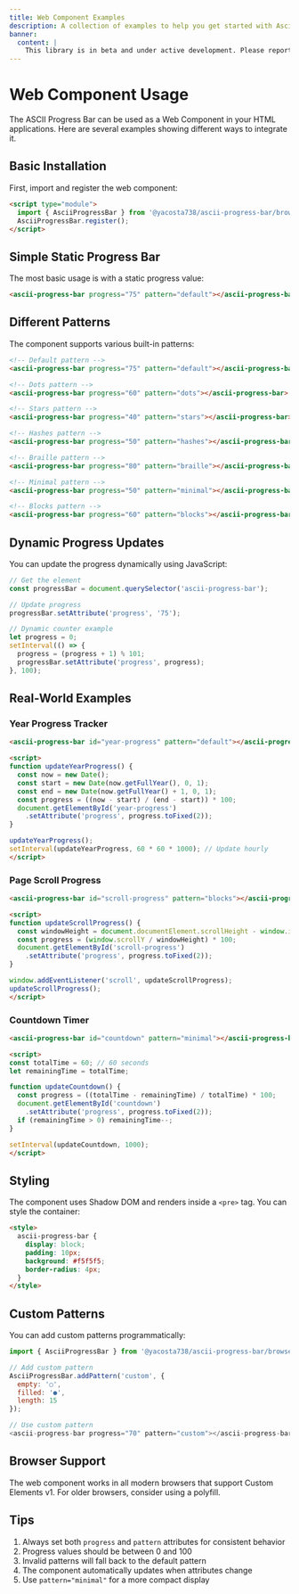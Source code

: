 ```yaml
---
title: Web Component Examples
description: A collection of examples to help you get started with Ascii Progress Bar as a Web Component.
banner:
  content: |
    This library is in beta and under active development. Please report any issues or suggestions on <a href="https://github.com/yacosta738/ascii-progress-bar/issues" target="_blank">GitHub</a>.
---
```


# Web Component Usage

The ASCII Progress Bar can be used as a Web Component in your HTML applications. Here are several examples showing different ways to integrate it.

## Basic Installation

First, import and register the web component:

```html
<script type="module">
  import { AsciiProgressBar } from '@yacosta738/ascii-progress-bar/browser';
  AsciiProgressBar.register();
</script>
```

## Simple Static Progress Bar

The most basic usage is with a static progress value:

```html
<ascii-progress-bar progress="75" pattern="default"></ascii-progress-bar>
```

## Different Patterns

The component supports various built-in patterns:

```html
<!-- Default pattern -->
<ascii-progress-bar progress="75" pattern="default"></ascii-progress-bar>

<!-- Dots pattern -->
<ascii-progress-bar progress="60" pattern="dots"></ascii-progress-bar>

<!-- Stars pattern -->
<ascii-progress-bar progress="40" pattern="stars"></ascii-progress-bar>

<!-- Hashes pattern -->
<ascii-progress-bar progress="50" pattern="hashes"></ascii-progress-bar>

<!-- Braille pattern -->
<ascii-progress-bar progress="80" pattern="braille"></ascii-progress-bar>

<!-- Minimal pattern -->
<ascii-progress-bar progress="50" pattern="minimal"></ascii-progress-bar>

<!-- Blocks pattern -->
<ascii-progress-bar progress="60" pattern="blocks"></ascii-progress-bar>
```

## Dynamic Progress Updates

You can update the progress dynamically using JavaScript:

```javascript
// Get the element
const progressBar = document.querySelector('ascii-progress-bar');

// Update progress
progressBar.setAttribute('progress', '75');

// Dynamic counter example
let progress = 0;
setInterval(() => {
  progress = (progress + 1) % 101;
  progressBar.setAttribute('progress', progress);
}, 100);
```

## Real-World Examples

### Year Progress Tracker

```html
<ascii-progress-bar id="year-progress" pattern="default"></ascii-progress-bar>

<script>
function updateYearProgress() {
  const now = new Date();
  const start = new Date(now.getFullYear(), 0, 1);
  const end = new Date(now.getFullYear() + 1, 0, 1);
  const progress = ((now - start) / (end - start)) * 100;
  document.getElementById('year-progress')
    .setAttribute('progress', progress.toFixed(2));
}

updateYearProgress();
setInterval(updateYearProgress, 60 * 60 * 1000); // Update hourly
</script>
```

### Page Scroll Progress

```html
<ascii-progress-bar id="scroll-progress" pattern="blocks"></ascii-progress-bar>

<script>
function updateScrollProgress() {
  const windowHeight = document.documentElement.scrollHeight - window.innerHeight;
  const progress = (window.scrollY / windowHeight) * 100;
  document.getElementById('scroll-progress')
    .setAttribute('progress', progress.toFixed(2));
}

window.addEventListener('scroll', updateScrollProgress);
updateScrollProgress();
</script>
```

### Countdown Timer

```html
<ascii-progress-bar id="countdown" pattern="minimal"></ascii-progress-bar>

<script>
const totalTime = 60; // 60 seconds
let remainingTime = totalTime;

function updateCountdown() {
  const progress = ((totalTime - remainingTime) / totalTime) * 100;
  document.getElementById('countdown')
    .setAttribute('progress', progress.toFixed(2));
  if (remainingTime > 0) remainingTime--;
}

setInterval(updateCountdown, 1000);
</script>
```

## Styling

The component uses Shadow DOM and renders inside a `<pre>` tag. You can style the container:

```html
<style>
  ascii-progress-bar {
    display: block;
    padding: 10px;
    background: #f5f5f5;
    border-radius: 4px;
  }
</style>
```

## Custom Patterns

You can add custom patterns programmatically:

```javascript
import { AsciiProgressBar } from '@yacosta738/ascii-progress-bar/browser';

// Add custom pattern
AsciiProgressBar.addPattern('custom', {
  empty: '○',
  filled: '●',
  length: 15
});

// Use custom pattern
<ascii-progress-bar progress="70" pattern="custom"></ascii-progress-bar>
```

## Browser Support

The web component works in all modern browsers that support Custom Elements v1. For older browsers, consider using a polyfill.

## Tips

1. Always set both `progress` and `pattern` attributes for consistent behavior
2. Progress values should be between 0 and 100
3. Invalid patterns will fall back to the default pattern
4. The component automatically updates when attributes change
5. Use `pattern="minimal"` for a more compact display
